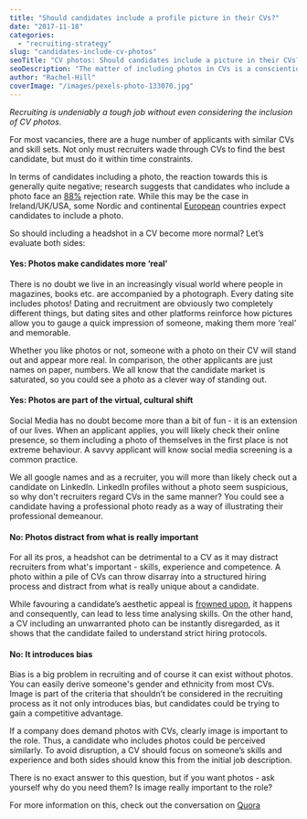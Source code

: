 ```yaml
---
title: "Should candidates include a profile picture in their CVs?"
date: "2017-11-18"
categories:
  - "recruiting-strategy"
slug: "candidates-include-cv-photos"
seoTitle: "CV photos: Should candidates include a picture in their CVs?"
seoDescription: "The matter of including photos in CVs is a conscientious one around the world - some like it some don't. But should CV photos become more normal?"
author: "Rachel-Hill"
coverImage: "/images/pexels-photo-133070.jpg"
---
```


_Recruiting is undeniably a tough job without even considering the inclusion of CV photos._

For most vacancies, there are a huge number of applicants with similar CVs and skill sets. Not only must recruiters wade through CVs to find the best candidate, but must do it within time constraints.

In terms of candidates including a photo, the reaction towards this is generally quite negative; research suggests that candidates who include a photo face an [88%](http://www.orchard.co.uk/Blog/What-do-you-think-when-you-receive-a-CV-with-a-profile-photo-2175.aspx) rejection rate. While this may be the case in Ireland/UK/USA, some Nordic and continental [European](https://graduateland.com/article/profile-picture-CV) countries expect candidates to include a photo.

So should including a headshot in a CV become more normal? Let’s evaluate both sides:

#### **Yes: Photos make candidates more ‘real’**

There is no doubt we live in an increasingly visual world where people in magazines, books etc. are accompanied by a photograph. Every dating site includes photos! Dating and recruitment are obviously two completely different things, but dating sites and other platforms reinforce how pictures allow you to gauge a quick impression of someone, making them more ‘real’ and memorable.

Whether you like photos or not, someone with a photo on their CV will stand out and appear more real. In comparison, the other applicants are just names on paper, numbers. We all know that the candidate market is saturated, so you could see a photo as a clever way of standing out.

#### **Yes: Photos are part of the virtual, cultural shift**

Social Media has no doubt become more than a bit of fun - it is an extension of our lives. When an applicant applies, you will likely check their online presence, so them including a photo of themselves in the first place is not extreme behaviour. A savvy applicant will know social media screening is a common practice.

We all google names and as a recruiter, you will more than likely check out a candidate on LinkedIn. LinkedIn profiles without a photo seem suspicious, so why don't recruiters regard CVs in the same manner? You could see a candidate having a professional photo ready as a way of illustrating their professional demeanour.

#### **No: Photos distract from what is really important**

For all its pros, a headshot can be detrimental to a CV as it may distract recruiters from what's important - skills, experience and competence. A photo within a pile of CVs can throw disarray into a structured hiring process and distract from what is really unique about a candidate.

While favouring a candidate’s aesthetic appeal is [frowned upon](https://www.hrbartender.com/2016/recruiting/include-photo-resume-ask-hr-bartender/), it happens and consequently, can lead to less time analysing skills. On the other hand, a CV including an unwarranted photo can be instantly disregarded, as it shows that the candidate failed to understand strict hiring protocols.

#### **No: It introduces bias**

Bias is a big problem in recruiting and of course it can exist without photos. You can easily derive someone's gender and ethnicity from most CVs. Image is part of the criteria that shouldn’t be considered in the recruiting process as it not only introduces bias, but candidates could be trying to gain a competitive advantage.

If a company does demand photos with CVs, clearly image is important to the role. Thus, a candidate who includes photos could be perceived similarly. To avoid disruption, a CV should focus on someone’s skills and experience and both sides should know this from the initial job description.

There is no exact answer to this question, but if you want photos - ask yourself why do you need them? Is image really important to the role?

For more information on this, check out the conversation on [Quora](https://www.quora.com/Should-photos-be-included-in-a-resume)
